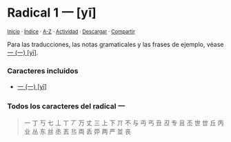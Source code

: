 # Radical 1 一 [yī]
<sup>[Inicio](../index.md) · [Índice](../indices/radicales-chinos.md#radical-1) · [A-Z](../indices/alfabetico.md) · [Actividad](../indices/actividad.md) · <a href="../indices/radical-001.html" download="jucardus-radical-001.html">Descargar</a> · [Compartir](https://x.com/intent/tweet?text=El%20radical%20chino%20%E4%B8%80%20%5By%C4%AB%5D%2C%20con%20vocabulario%20relacionado%2C%20notas%20gramaticales%20y%20todos%20los%20caracteres%20derivados.%0A%E2%86%92%20https%3A%2F%2Fjucardus.github.io%2Findices%2Fradical-001.html%0A%0A%23indcs_jucardus%20%23rdcls_jucardus%0A%40jucardus)</sup>

Para las traducciones, las notas gramaticales y las frases de ejemplo, véase [一 (一) [yī]](../contenido/y/i/1/yi1-19968.md).

### Caracteres incluidos

* [一 (一) [yī]](../contenido/y/i/1/yi1-19968.md)

### Todos los caracteres del radical 一

> 一 丁 丂 七 丄 丅 丆 万 丈 三 上 下 丌 不 与 丏 丐 丑 丒 专 且 丕 世 丗 丘 丙 业 丛 东 丝 丞 丟 丠 両 丢 丣 两 严 並 丧
